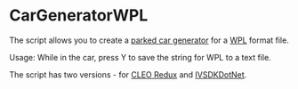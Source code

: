 # CarGeneratorWPL

The script allows you to create a [parked car generator](https://gtamods.com/wiki/CARS_(IPL_Section)) for a [WPL](https://gtamods.com/wiki/WPL#Section_3_-_CARS) format file.

Usage: While in the car, press Y to save the string for WPL to a text file.

The script has two versions - for [CLEO Redux](https://github.com/cleolibrary/CLEO-Redux) and [IVSDKDotNet](https://github.com/ClonkAndre/IV-SDK-DotNet).

